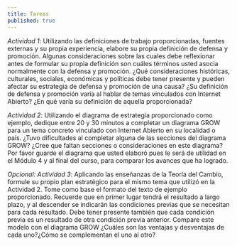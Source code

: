 ```yaml
---
title: Tareas
published: true
---
```


*Actividad 1*: Utilizando las definiciones de trabajo proporcionadas, fuentes externas y su propia experiencia, elabore su propia definición de defensa y promoción. Algunas consideraciones sobre las cuales debe reflexionar antes de formular su propia definición son cuáles términos usted asocia normalmente con la defensa y promoción. ¿Qué consideraciones históricas, culturales, sociales, económicas y políticas debe tener presente y pueden afectar su estrategia de defensa y promoción de una causa? ¿Su definición de defensa y promoción varía al hablar de temas vinculados con Internet Abierto? ¿En qué varía su definición de aquella proporcionada? 

*Actividad 2*: Utilizando el diagrama de estrategia proporcionado como ejemplo, dedique entre 20 y 30 minutos a completar un diagrama GROW para un tema concreto vinculado con Internet Abierto en su localidad o país. ¿Tuvo dificultades al completar alguna de las secciones del diagrama GROW? ¿Cree que faltan secciones o consideraciones en este diagrama? Por favor guarde el diagrama que usted elaboró pues le será de utilidad en el  Módulo 4 y al final del curso, para comparar los avances que ha logrado.

*Opcional: Actividad 3*: Aplicando las enseñanzas de la Teoría del Cambio, formule su propio plan estratégico para el mismo tema que utilizó en la Actividad 2. Tome como base el formato del texto de ejemplo proporcionado. Recuerde que en primer lugar tendrá el resultado a largo plazo, y al descender se indicarán las condiciones previas que se necesitan para cada resultado. Debe tener presente también que cada condición previa es un resultado de otra condición previa anterior. Compare este modelo con el diagrama GROW ¿Cuáles son las ventajas y desventajas de cada uno?¿Cómo se complementan el uno al otro?
